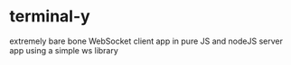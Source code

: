 # terminal-y
extremely bare bone WebSocket client app in pure JS and nodeJS server app using a simple ws library
